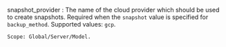 snapshot_provider
:   The name of the cloud provider which should be used to create snapshots.
    Required when the `snapshot` value is specified for
    `backup_method`. Supported values: `gcp`.

    Scope: Global/Server/Model.

